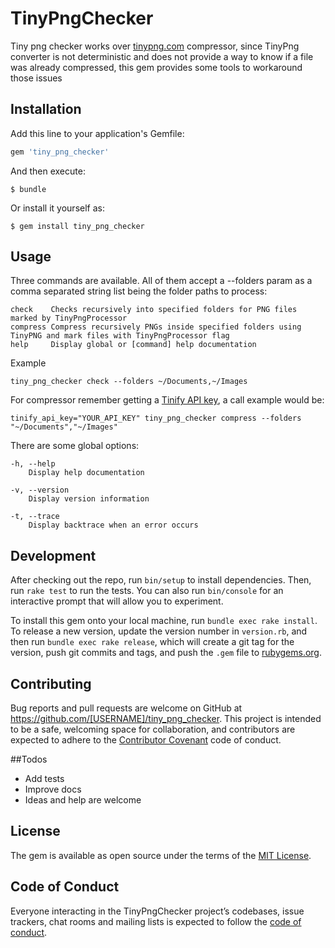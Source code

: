 # TinyPngChecker

Tiny png checker works over [tinypng.com](http://www.tinypng.com) compressor, since TinyPng converter is not deterministic and does not provide a way to know if a file was already compressed, this gem provides some tools to workaround those issues

## Installation

Add this line to your application's Gemfile:

```ruby
gem 'tiny_png_checker'
```

And then execute:

    $ bundle

Or install it yourself as:

    $ gem install tiny_png_checker

## Usage

  Three commands are available. All of them accept a --folders param as a comma separated string list being the folder paths to process:
        
    check    Checks recursively into specified folders for PNG files marked by TinyPngProcessor         
    compress Compress recursively PNGs inside specified folders using TinyPNG and mark files with TinyPngProcessor flag         
    help     Display global or [command] help documentation
    
  Example
  
    tiny_png_checker check --folders ~/Documents,~/Images
    
  For compressor remember getting a [Tinify API key](https://tinypng.com/developers), a call example would be:
    
    tinify_api_key="YOUR_API_KEY" tiny_png_checker compress --folders "~/Documents","~/Images"      

  There are some global options:
        
    -h, --help 
        Display help documentation
        
    -v, --version 
        Display version information
        
    -t, --trace 
        Display backtrace when an error occurs

## Development

After checking out the repo, run `bin/setup` to install dependencies. Then, run `rake test` to run the tests. You can also run `bin/console` for an interactive prompt that will allow you to experiment.

To install this gem onto your local machine, run `bundle exec rake install`. To release a new version, update the version number in `version.rb`, and then run `bundle exec rake release`, which will create a git tag for the version, push git commits and tags, and push the `.gem` file to [rubygems.org](https://rubygems.org).

## Contributing

Bug reports and pull requests are welcome on GitHub at https://github.com/[USERNAME]/tiny_png_checker. This project is intended to be a safe, welcoming space for collaboration, and contributors are expected to adhere to the [Contributor Covenant](http://contributor-covenant.org) code of conduct.

##Todos

- Add tests
- Improve docs
- Ideas and help are welcome

## License

The gem is available as open source under the terms of the [MIT License](https://opensource.org/licenses/MIT).

## Code of Conduct

Everyone interacting in the TinyPngChecker project’s codebases, issue trackers, chat rooms and mailing lists is expected to follow the [code of conduct](https://github.com/[USERNAME]/tiny_png_checker/blob/master/CODE_OF_CONDUCT.md).
